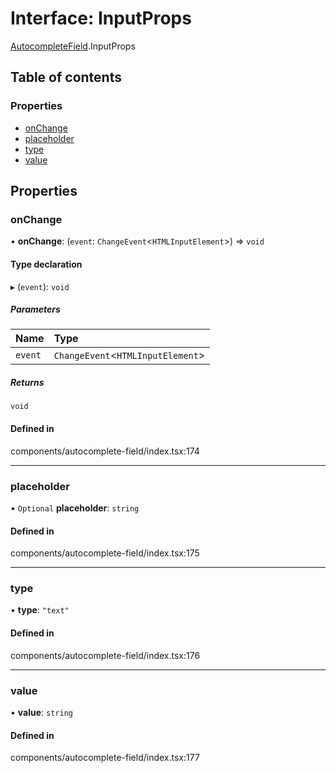 # Interface: InputProps

[AutocompleteField](../wiki/AutocompleteField).InputProps

## Table of contents

### Properties

- [onChange](../wiki/AutocompleteField.InputProps#onchange)
- [placeholder](../wiki/AutocompleteField.InputProps#placeholder)
- [type](../wiki/AutocompleteField.InputProps#type)
- [value](../wiki/AutocompleteField.InputProps#value)

## Properties

### onChange

• **onChange**: (`event`: `ChangeEvent`<`HTMLInputElement`\>) => `void`

#### Type declaration

▸ (`event`): `void`

##### Parameters

| Name | Type |
| :------ | :------ |
| `event` | `ChangeEvent`<`HTMLInputElement`\> |

##### Returns

`void`

#### Defined in

components/autocomplete-field/index.tsx:174

___

### placeholder

• `Optional` **placeholder**: `string`

#### Defined in

components/autocomplete-field/index.tsx:175

___

### type

• **type**: ``"text"``

#### Defined in

components/autocomplete-field/index.tsx:176

___

### value

• **value**: `string`

#### Defined in

components/autocomplete-field/index.tsx:177
